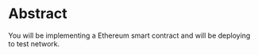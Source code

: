 # Abstract

You will be implementing a Ethereum smart contract and will be deploying to test network.
